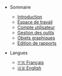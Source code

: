 - Sommaire
  - [Introduction](introduction.md)
  - [Espace de travail](espace-de-travail.md)
  - [Compte utilisateur](compte-utilisateurs.md)
  - [Gestion des outils](gestion-des-outils.md)
  - [Objets graphiques](objets-graphiques.md)
  - [Edition de rapports](edition-de-rapports.md)
  
- Langues
  - [:fr: Français](/)
  - [:uk: English](/en/)
